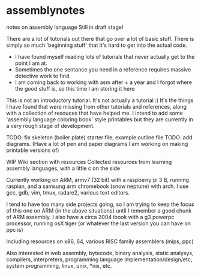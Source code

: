 # assemblynotes
notes on assembly language
Still in draft stage!

There are a lot of tutorials out there that go over a lot of basic stuff. There is simply so much 'beginning stuff' that it's hard to get into the actual code.

* I have found myself reading lots of tutorials that never actually get to the point I am at.
* Sometimes the one sentance you need in a reference requires massive detective work to find
* I am coming back to working with asm after + a year and I forgot where the good stuff is, so this time I am storing it here


This is not an introductory tutorial. It's not actually a tutorial :)
It's the things I have found that were missing from other tutorials and references, along with a collection of resouces that have helped me.
I intend to add some 'assembly language coloring book' style printables but they are currently in a very rough stage of development. 


TODO: fix skeleton (boiler plate) starter file, example outline file
TODO: add diagrams. (Have a lot of pen and paper diagrams I am working on making printable versions of)

WIP
Wiki section with resources
Collected resources from learning assembly languages, with a little c on the side

Currently working on ARM, armv7 (32 bit) with a raspberry pi 3 B, running raspian, and a samsung arm chromebook (snow neptune) with arch. I use gcc, gdb, vim, tmux, radare2, various text editors. 

I tend to have too many side projects going, so I am trying to keep the focus of this one on ARM (in the above situations) until I remember a good chunk of ARM assembly.
I also have a circa 2004 ibook with a g3 powerpc processor, running osX tiger (or whatever the last version you can have on ppc is) 

Including resources on x86, 64, various RISC family assemblers (mips, ppc)

Also interested in web assembly, bytecode, binary analysis, static analysys, compilers, interpreters, programming language implementation/design/etc, system programming, linux, unix, *nix, etc.


